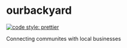 # ourbackyard

[![code style: prettier](https://img.shields.io/badge/code_style-prettier-ff69b4.svg?style=flat-square)](https://github.com/prettier/prettier)

Connecting communites with local businesses
